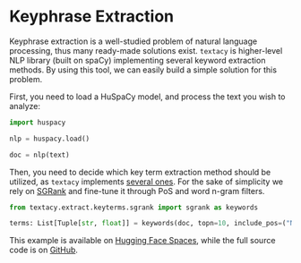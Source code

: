 # Keyphrase Extraction

Keyphrase extraction is a well-studied problem of natural language processing, thus many ready-made solutions exist. `textacy` is higher-level NLP library (built on spaCy) implementing several keyword extraction methods. By using this tool, we can easily build a simple solution for this problem.

First, you need to load a HuSpaCy model, and process the text you wish to analyze:

```python
import huspacy

nlp = huspacy.load()

doc = nlp(text)
```

Then, you need to decide which key term extraction method should be utilized, as `textacy` implements [several ones](https://textacy.readthedocs.io/en/0.11.0/api_reference/extract.html). For the sake of simplicity we rely on [SGRank](https://aclanthology.org/S15-1013.pdf) and fine-tune it through PoS and word n-gram filters.

```python
from textacy.extract.keyterms.sgrank import sgrank as keywords

terms: List[Tuple[str, float]] = keywords(doc, topn=10, include_pos=("NOUN", "PROPN"),  ngrams=(1, 2, 3))
```

This example is available on [Hugging Face Spaces](https://huggingface.co/spaces/huspacy/example-applications), while the full source code is on [GitHub](https://github.com/huspacy/example-applications/blob/main/examples/keyphrases.py).